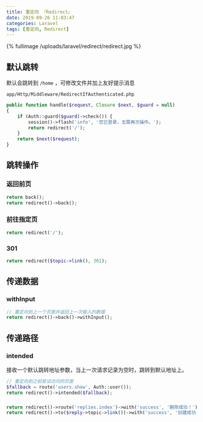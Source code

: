 ```yaml
---
title: 重定向 『Redirect』
date: 2019-09-26 11:03:47
categories: Laravel
tags: [重定向, Redirect]
---
```


{% fullimage /uploads/laravel/redirect/redirect.jpg  %}

<!-- more -->

## 默认跳转

默认会跳转到 `/home` ，可修改文件并加上友好提示消息

`app/Http/Middleware/RedirectIfAuthenticated.php`

```php
public function handle($request, Closure $next, $guard = null)
{
    if (Auth::guard($guard)->check()) {
        session()->flash('info', '您已登录，无需再次操作。');
        return redirect('/');
    }
    return $next($request);
}
```

## 跳转操作

### 返回前页

```php
return back();
return redirect()->back();
```

### 前往指定页

```php
return redirect('/');
```

### 301

```php
return redirect($topic->link(), 301);
```

## 传递数据

### withInput

```php
// 重定向到上一个页面并返回上一次输入的数据
return redirect()->back()->withInput();
```

## 传递路径

### intended

接收一个默认跳转地址参数，当上一次请求记录为空时，跳转到默认地址上。

```php
// 重定向到之前尝试访问的页面
$fallback = route('users.show', Auth::user());
return redirect()->intended($fallback);
```



























### 

```php
return redirect()->route('replies.index')->with('success', '删除成功！');
return redirect()->to($reply->topic->link())->with('success', '创建成功！');
```

